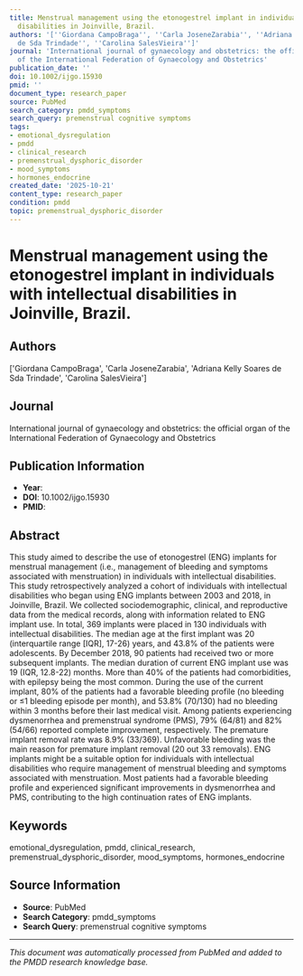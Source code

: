 ```yaml
---
title: Menstrual management using the etonogestrel implant in individuals with intellectual
  disabilities in Joinville, Brazil.
authors: '[''Giordana CampoBraga'', ''Carla JoseneZarabia'', ''Adriana Kelly Soares
  de Sda Trindade'', ''Carolina SalesVieira'']'
journal: 'International journal of gynaecology and obstetrics: the official organ
  of the International Federation of Gynaecology and Obstetrics'
publication_date: ''
doi: 10.1002/ijgo.15930
pmid: ''
document_type: research_paper
source: PubMed
search_category: pmdd_symptoms
search_query: premenstrual cognitive symptoms
tags:
- emotional_dysregulation
- pmdd
- clinical_research
- premenstrual_dysphoric_disorder
- mood_symptoms
- hormones_endocrine
created_date: '2025-10-21'
content_type: research_paper
condition: pmdd
topic: premenstrual_dysphoric_disorder
---
```


# Menstrual management using the etonogestrel implant in individuals with intellectual disabilities in Joinville, Brazil.

## Authors
['Giordana CampoBraga', 'Carla JoseneZarabia', 'Adriana Kelly Soares de Sda Trindade', 'Carolina SalesVieira']

## Journal
International journal of gynaecology and obstetrics: the official organ of the International Federation of Gynaecology and Obstetrics

## Publication Information
- **Year**: 
- **DOI**: 10.1002/ijgo.15930
- **PMID**: 

## Abstract
This study aimed to describe the use of etonogestrel (ENG) implants for menstrual management (i.e., management of bleeding and symptoms associated with menstruation) in individuals with intellectual disabilities. This study retrospectively analyzed a cohort of individuals with intellectual disabilities who began using ENG implants between 2003 and 2018, in Joinville, Brazil. We collected sociodemographic, clinical, and reproductive data from the medical records, along with information related to ENG implant use. In total, 369 implants were placed in 130 individuals with intellectual disabilities. The median age at the first implant was 20 (interquartile range [IQR], 17-26) years, and 43.8% of the patients were adolescents. By December 2018, 90 patients had received two or more subsequent implants. The median duration of current ENG implant use was 19 (IQR, 12.8-22) months. More than 40% of the patients had comorbidities, with epilepsy being the most common. During the use of the current implant, 80% of the patients had a favorable bleeding profile (no bleeding or ≤1 bleeding episode per month), and 53.8% (70/130) had no bleeding within 3 months before their last medical visit. Among patients experiencing dysmenorrhea and premenstrual syndrome (PMS), 79% (64/81) and 82% (54/66) reported complete improvement, respectively. The premature implant removal rate was 8.9% (33/369). Unfavorable bleeding was the main reason for premature implant removal (20 out 33 removals). ENG implants might be a suitable option for individuals with intellectual disabilities who require management of menstrual bleeding and symptoms associated with menstruation. Most patients had a favorable bleeding profile and experienced significant improvements in dysmenorrhea and PMS, contributing to the high continuation rates of ENG implants.

## Keywords
emotional_dysregulation, pmdd, clinical_research, premenstrual_dysphoric_disorder, mood_symptoms, hormones_endocrine

## Source Information
- **Source**: PubMed
- **Search Category**: pmdd_symptoms
- **Search Query**: premenstrual cognitive symptoms

---
*This document was automatically processed from PubMed and added to the PMDD research knowledge base.*
